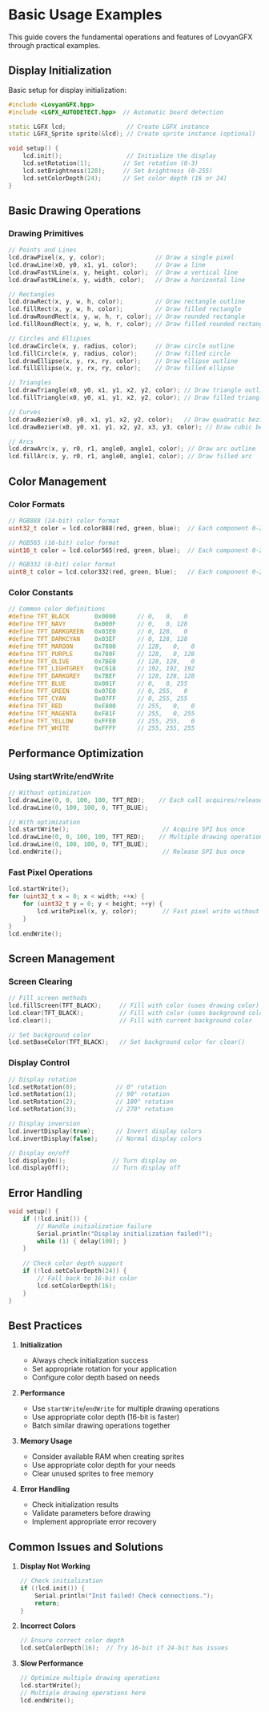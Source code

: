 # Basic Usage Examples

This guide covers the fundamental operations and features of LovyanGFX through practical examples.

## Display Initialization

Basic setup for display initialization:

```cpp
#include <LovyanGFX.hpp>
#include <LGFX_AUTODETECT.hpp>  // Automatic board detection

static LGFX lcd;                 // Create LGFX instance
static LGFX_Sprite sprite(&lcd); // Create sprite instance (optional)

void setup() {
    lcd.init();                  // Initialize the display
    lcd.setRotation(1);         // Set rotation (0-3)
    lcd.setBrightness(128);     // Set brightness (0-255)
    lcd.setColorDepth(24);      // Set color depth (16 or 24)
}
```

## Basic Drawing Operations

### Drawing Primitives

```cpp
// Points and Lines
lcd.drawPixel(x, y, color);              // Draw a single pixel
lcd.drawLine(x0, y0, x1, y1, color);     // Draw a line
lcd.drawFastVLine(x, y, height, color);  // Draw a vertical line
lcd.drawFastHLine(x, y, width, color);   // Draw a horizontal line

// Rectangles
lcd.drawRect(x, y, w, h, color);         // Draw rectangle outline
lcd.fillRect(x, y, w, h, color);         // Draw filled rectangle
lcd.drawRoundRect(x, y, w, h, r, color); // Draw rounded rectangle
lcd.fillRoundRect(x, y, w, h, r, color); // Draw filled rounded rectangle

// Circles and Ellipses
lcd.drawCircle(x, y, radius, color);     // Draw circle outline
lcd.fillCircle(x, y, radius, color);     // Draw filled circle
lcd.drawEllipse(x, y, rx, ry, color);    // Draw ellipse outline
lcd.fillEllipse(x, y, rx, ry, color);    // Draw filled ellipse

// Triangles
lcd.drawTriangle(x0, y0, x1, y1, x2, y2, color); // Draw triangle outline
lcd.fillTriangle(x0, y0, x1, y1, x2, y2, color); // Draw filled triangle

// Curves
lcd.drawBezier(x0, y0, x1, y1, x2, y2, color);   // Draw quadratic bezier curve
lcd.drawBezier(x0, y0, x1, y1, x2, y2, x3, y3, color); // Draw cubic bezier curve

// Arcs
lcd.drawArc(x, y, r0, r1, angle0, angle1, color); // Draw arc outline
lcd.fillArc(x, y, r0, r1, angle0, angle1, color); // Draw filled arc
```

## Color Management

### Color Formats

```cpp
// RGB888 (24-bit) color format
uint32_t color = lcd.color888(red, green, blue);  // Each component 0-255

// RGB565 (16-bit) color format
uint16_t color = lcd.color565(red, green, blue);  // Each component 0-255

// RGB332 (8-bit) color format
uint8_t color = lcd.color332(red, green, blue);   // Each component 0-255
```

### Color Constants

```cpp
// Common color definitions
#define TFT_BLACK       0x0000      // 0,   0,   0
#define TFT_NAVY        0x000F      // 0,   0, 128
#define TFT_DARKGREEN   0x03E0      // 0, 128,   0
#define TFT_DARKCYAN    0x03EF      // 0, 128, 128
#define TFT_MAROON      0x7800      // 128,   0,   0
#define TFT_PURPLE      0x780F      // 128,   0, 128
#define TFT_OLIVE       0x7BE0      // 128, 128,   0
#define TFT_LIGHTGREY   0xC618      // 192, 192, 192
#define TFT_DARKGREY    0x7BEF      // 128, 128, 128
#define TFT_BLUE        0x001F      // 0,   0, 255
#define TFT_GREEN       0x07E0      // 0, 255,   0
#define TFT_CYAN        0x07FF      // 0, 255, 255
#define TFT_RED         0xF800      // 255,   0,   0
#define TFT_MAGENTA     0xF81F      // 255,   0, 255
#define TFT_YELLOW      0xFFE0      // 255, 255,   0
#define TFT_WHITE       0xFFFF      // 255, 255, 255
```

## Performance Optimization

### Using startWrite/endWrite

```cpp
// Without optimization
lcd.drawLine(0, 0, 100, 100, TFT_RED);    // Each call acquires/releases SPI bus
lcd.drawLine(0, 100, 100, 0, TFT_BLUE);

// With optimization
lcd.startWrite();                          // Acquire SPI bus once
lcd.drawLine(0, 0, 100, 100, TFT_RED);    // Multiple drawing operations
lcd.drawLine(0, 100, 100, 0, TFT_BLUE);
lcd.endWrite();                            // Release SPI bus once
```

### Fast Pixel Operations

```cpp
lcd.startWrite();
for (uint32_t x = 0; x < width; ++x) {
    for (uint32_t y = 0; y < height; ++y) {
        lcd.writePixel(x, y, color);       // Fast pixel write without bus checks
    }
}
lcd.endWrite();
```

## Screen Management

### Screen Clearing

```cpp
// Fill screen methods
lcd.fillScreen(TFT_BLACK);     // Fill with color (uses drawing color)
lcd.clear(TFT_BLACK);          // Fill with color (uses background color)
lcd.clear();                   // Fill with current background color

// Set background color
lcd.setBaseColor(TFT_BLACK);   // Set background color for clear()
```

### Display Control

```cpp
// Display rotation
lcd.setRotation(0);           // 0° rotation
lcd.setRotation(1);           // 90° rotation
lcd.setRotation(2);           // 180° rotation
lcd.setRotation(3);           // 270° rotation

// Display inversion
lcd.invertDisplay(true);      // Invert display colors
lcd.invertDisplay(false);     // Normal display colors

// Display on/off
lcd.displayOn();             // Turn display on
lcd.displayOff();            // Turn display off
```

## Error Handling

```cpp
void setup() {
    if (!lcd.init()) {
        // Handle initialization failure
        Serial.println("Display initialization failed!");
        while (1) { delay(100); }
    }
    
    // Check color depth support
    if (!lcd.setColorDepth(24)) {
        // Fall back to 16-bit color
        lcd.setColorDepth(16);
    }
}
```

## Best Practices

1. **Initialization**
   - Always check initialization success
   - Set appropriate rotation for your application
   - Configure color depth based on needs

2. **Performance**
   - Use `startWrite`/`endWrite` for multiple drawing operations
   - Use appropriate color depth (16-bit is faster)
   - Batch similar drawing operations together

3. **Memory Usage**
   - Consider available RAM when creating sprites
   - Use appropriate color depth for your needs
   - Clear unused sprites to free memory

4. **Error Handling**
   - Check initialization results
   - Validate parameters before drawing
   - Implement appropriate error recovery

## Common Issues and Solutions

1. **Display Not Working**
   ```cpp
   // Check initialization
   if (!lcd.init()) {
       Serial.println("Init failed! Check connections.");
       return;
   }
   ```

2. **Incorrect Colors**
   ```cpp
   // Ensure correct color depth
   lcd.setColorDepth(16);  // Try 16-bit if 24-bit has issues
   ```

3. **Slow Performance**
   ```cpp
   // Optimize multiple drawing operations
   lcd.startWrite();
   // Multiple drawing operations here
   lcd.endWrite();
   ```